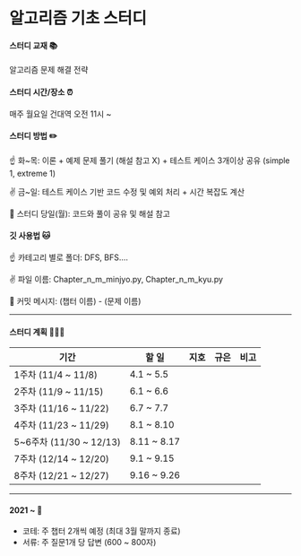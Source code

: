 # 알고리즘 기초 스터디

#### 스터디 교재 📚

알고리즘 문제 해결 전략

#### 스터디 시간/장소 ⏰ 

매주 월요일 건대역 오전 11시 ~

#### 스터디 방법 ✏️

☝️ 화~목: 이론 + 예제 문제 풀기 (해설 참고 X) + 테스트 케이스 3개이상 공유 (simple 1, extreme 1)

✌️ 금~일: 테스트 케이스 기반 코드 수정 및 예외 처리 + 시간 복잡도 계산

🤟 스터디 당일(월): 코드와 풀이 공유 및 해설 참고

#### 깃 사용법 🐱

☝️ 카테고리 별로 폴더: DFS, BFS....

✌️ 파일 이름: Chapter_n_m_minjyo.py, Chapter_n_m_kyu.py

🤟 커밋 메시지: (챕터 이름) - (문제 이름) 

------
#### 스터디 계획 👩🏻‍💻

| 기간                    | 할 일       | 지호 | 규은 | 비고 |
| ----------------------- | ----------- | ---- | ---- | ---- |
| 1주차 (11/4 ~ 11/8)     | 4.1 ~ 5.5   |      |      |      |
| 2주차 (11/9 ~ 11/15)    | 6.1 ~ 6.6   |      |      |      |
| 3주차 (11/16 ~ 11/22)   | 6.7 ~ 7.7   |      |      |      |
| 4주차 (11/23 ~ 11/29)   | 8.1 ~ 8.10  |      |      |      |
| 5~6주차 (11/30 ~ 12/13) | 8.11 ~ 8.17 |      |      |      |
| 7주차 (12/14 ~ 12/20)   | 9.1 ~ 9.15  |      |      |      |
| 8주차 (12/21 ~ 12/27)   | 9.16 ~ 9.26 |      |      |      |

------

#### 2021 ~ 💖

- 코테: 주 챕터 2개씩 예정 (최대 3월 말까지 종료)
- 서류: 주 질문1개 당 답변 (600 ~ 800자)

